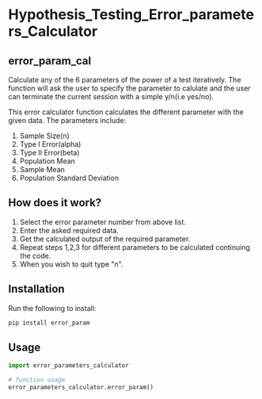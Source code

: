 # Hypothesis_Testing_Error_parameters_Calculator

## error_param_cal

Calculate any of the 6 parameters of the power of a test iteratively.
The function will ask the user to specify the parameter to calulate and the user can terminate the current session with a simple y/n(i.e yes/no).

This error calculator function calculates the different parameter with the given data. The parameters include:

1. Sample Size(n)
2. Type I Error(alpha)
3. Type II Error(beta)
4. Population Mean
5. Sample Mean
6. Population Standard Deviation
 
## How does it work?

1. Select the error parameter number from above list.
2. Enter the asked required data.
3. Get the calculated output of the required parameter.
4. Repeat steps 1,2,3 for different parameters to be calculated continuing the code.
5. When you wish to quit type "n".


## Installation

Run the following to install:

```python
pip install error_param
```

## Usage

```python
import error_parameters_calculator

# function usage
error_parameters_calculator.error_param()

```
